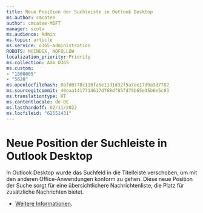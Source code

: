 ```yaml
---
title: Neue Position der Suchleiste in Outlook Desktop
ms.author: cmcatee
author: cmcatee-MSFT
manager: scotv
ms.audience: Admin
ms.topic: article
ms.service: o365-administration
ROBOTS: NOINDEX, NOFOLLOW
localization_priority: Priority
ms.collection: Adm_O365
ms.custom:
- "1800005"
- "5620"
ms.openlocfilehash: 0afd0778c110fa5e11d1d32f5a7ee17d9a9d7782
ms.sourcegitcommit: 49eaa1417714617d768df85fd79b65e35b6e5c83
ms.translationtype: HT
ms.contentlocale: de-DE
ms.lasthandoff: 02/11/2022
ms.locfileid: "62551431"
---
```

# <a name="new-location-of-the-search-bar-in-outlook-desktop"></a>Neue Position der Suchleiste in Outlook Desktop

In Outlook Desktop wurde das Suchfeld in die Titelleiste verschoben, um mit den anderen Office-Anwendungen konform zu gehen. Diese neue Position der Suche sorgt für eine übersichtlichere Nachrichtenliste, die Platz für zusätzliche Nachrichten bietet.
- [Weitere Informationen](https://support.microsoft.com/office/96fee452-80cd-492d-a35c-5c37584b416b).
